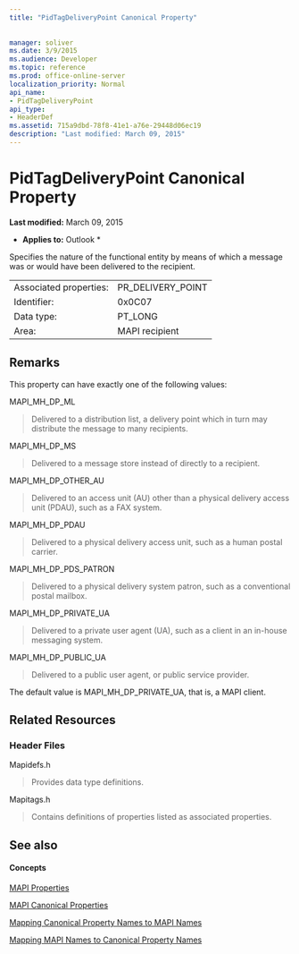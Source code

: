 ```yaml
---
title: "PidTagDeliveryPoint Canonical Property"
 
 
manager: soliver
ms.date: 3/9/2015
ms.audience: Developer
ms.topic: reference
ms.prod: office-online-server
localization_priority: Normal
api_name:
- PidTagDeliveryPoint
api_type:
- HeaderDef
ms.assetid: 715a9dbd-78f8-41e1-a76e-29448d06ec19
description: "Last modified: March 09, 2015"
---
```


# PidTagDeliveryPoint Canonical Property

 **Last modified:** March 09, 2015 
  
 * **Applies to:** Outlook * 
  
Specifies the nature of the functional entity by means of which a message was or would have been delivered to the recipient. 
  
|||
|:-----|:-----|
|Associated properties:  <br/> |PR_DELIVERY_POINT  <br/> |
|Identifier:  <br/> |0x0C07  <br/> |
|Data type:  <br/> |PT_LONG  <br/> |
|Area:  <br/> |MAPI recipient  <br/> |
   
## Remarks

This property can have exactly one of the following values: 
  
MAPI_MH_DP_ML 
  
> Delivered to a distribution list, a delivery point which in turn may distribute the message to many recipients.
    
MAPI_MH_DP_MS 
  
> Delivered to a message store instead of directly to a recipient.
    
MAPI_MH_DP_OTHER_AU 
  
> Delivered to an access unit (AU) other than a physical delivery access unit (PDAU), such as a FAX system.
    
MAPI_MH_DP_PDAU 
  
> Delivered to a physical delivery access unit, such as a human postal carrier.
    
MAPI_MH_DP_PDS_PATRON 
  
> Delivered to a physical delivery system patron, such as a conventional postal mailbox.
    
MAPI_MH_DP_PRIVATE_UA 
  
> Delivered to a private user agent (UA), such as a client in an in-house messaging system.
    
MAPI_MH_DP_PUBLIC_UA 
  
> Delivered to a public user agent, or public service provider.
    
The default value is MAPI_MH_DP_PRIVATE_UA, that is, a MAPI client. 
  
## Related Resources

### Header Files

Mapidefs.h
  
> Provides data type definitions.
    
Mapitags.h
  
> Contains definitions of properties listed as associated properties.
    
## See also

#### Concepts

[MAPI Properties](mapi-properties.md)
  
[MAPI Canonical Properties](mapi-canonical-properties.md)
  
[Mapping Canonical Property Names to MAPI Names](mapping-canonical-property-names-to-mapi-names.md)
  
[Mapping MAPI Names to Canonical Property Names](mapping-mapi-names-to-canonical-property-names.md)


